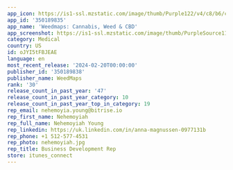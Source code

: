 ```yaml
---
app_icon: https://is1-ssl.mzstatic.com/image/thumb/Purple122/v4/c8/b6/c3/c8b6c36f-3b57-6e32-cc74-e970e95c8d2d/AppIcon-0-0-1x_U007emarketing-0-7-0-0-85-220.png/1024x1024bb.png
app_id: '350189835'
app_name: 'Weedmaps: Cannabis, Weed & CBD'
app_screenshot: https://is1-ssl.mzstatic.com/image/thumb/PurpleSource116/v4/bf/dd/07/bfdd07df-61b3-b25d-9a7d-fa024e20c8f2/05a60a52-3ba8-4ae5-9e5c-46f3432805a6_CRTV-4683-RevisedAppStore-iOS-1284x2778-1.png/1284x2778bb.png
category: Medical
country: US
id: oJYI5tFBJEAE
language: en
most_recent_release: '2024-02-20T00:00:00'
publisher_id: '350189838'
publisher_name: WeedMaps
rank: '30'
release_count_in_past_year: '47'
release_count_in_past_year_category: 10
release_count_in_past_year_top_in_category: 19
rep_email: nehemoyia.young@bitrise.io
rep_first_name: Nehemoyiah
rep_full_name: Nehemoyiah Young
rep_linkedin: https://uk.linkedin.com/in/anna-magnussen-0977131b
rep_phone: +1 512-577-4531
rep_photo: nehemoyiah.jpg
rep_title: Business Development Rep
store: itunes_connect
---
```

